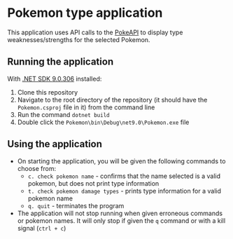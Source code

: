 # Pokemon type application
This application uses API calls to the [PokeAPI](https://pokeapi.co/) to display type weaknesses/strengths for the selected Pokemon.

## Running the application
With [.NET SDK 9.0.306](https://dotnet.microsoft.com/en-us/download/dotnet/9.0) installed:
1. Clone this repository
2. Navigate to the root directory of the repository (it should have the `Pokemon.csproj` file in it) from the command line
3. Run the command `dotnet build`
4. Double click the `Pokemon\bin\Debug\net9.0\Pokemon.exe` file

## Using the application
- On starting the application, you will be given the following commands to choose from:
    - `c. check pokemon name` - confirms that the name selected is a valid pokemon, but does not print type information
    - `t. check pokemon damage types` - prints type information for a valid pokemon name
    - `q. quit` - terminates the program 
- The application will not stop running when given erroneous commands or pokemon names. It will only stop if given the `q` command or with a kill signal (`ctrl + c`)